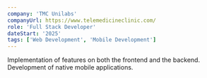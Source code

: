 ```yaml
---
company: 'TMC Unilabs'
companyUrl: https://www.telemedicineclinic.com/
role: 'Full Stack Developer'
dateStart: '2025'
tags: ['Web Development', 'Mobile Development']
---
```


Implementation of features on both the frontend and the backend. Development of
native mobile applications.
